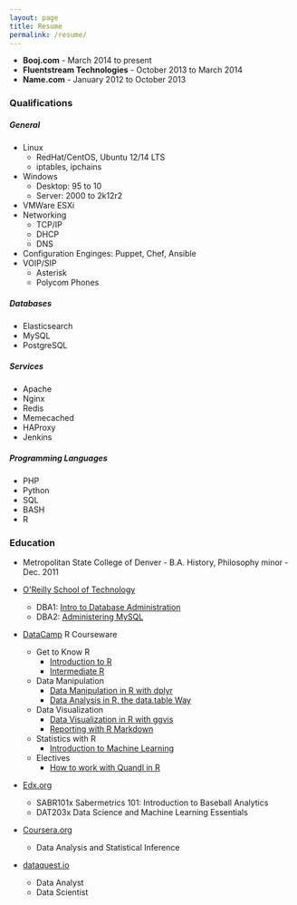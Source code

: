 ```yaml
---
layout: page
title: Resume
permalink: /resume/
---
```

* **Booj.com** - March 2014 to present
* **Fluentstream Technologies** - October 2013 to March 2014
* **Name.com** - January 2012 to October 2013

### Qualifications

##### General
* Linux
  * RedHat/CentOS, Ubuntu 12/14 LTS
  * iptables, ipchains
* Windows
  * Desktop: 95 to 10
  * Server: 2000 to 2k12r2
* VMWare ESXi
* Networking
  * TCP/IP
  * DHCP
  * DNS
* Configuration Enginges: Puppet, Chef, Ansible
* VOIP/SIP
  * Asterisk
  * Polycom Phones

##### Databases
* Elasticsearch
* MySQL
* PostgreSQL

##### Services
* Apache
* Nginx
* Redis
* Memecached
* HAProxy
* Jenkins

##### Programming Languages
* PHP
* Python
* SQL
* BASH
* R

### Education
* Metropolitan State College of Denver - B.A. History, Philosophy minor - Dec. 2011

* [O'Reilly School of Technology](https://oreillyschool.com/)
  * DBA1: [Intro to Database Administration](/ost/dba1introtodatabaseadministration.pdf)
  * DBA2: [Administering MySQL](/ost/dba2administeringmysql.pdf)
* [DataCamp](https://www.datacamp.com/) R Courseware
  * Get to Know R
    * [Introduction to R](/mooc/introductiontor.pdf)
    * [Intermediate R](/mooc/intermediater.pdf)
  * Data Manipulation
    * [Data Manipulation in R with dplyr](/mooc/datamanipulationinrwithdiplyr.pdf)
    * [Data Analysis in R, the data.table Way](/mooc/dataanalysisinrthedatatableway.pdf)
  * Data Visualization
    * [Data Visualization in R with ggvis](/mooc/datavisualizationinrwithggvis.pdf)
    * [Reporting with R Markdown](/mooc/reportingwithrmarkdown.pdf)
  * Statistics with R
    * [Introduction to Machine Learning](/mooc/introductiontomachinelearning.pdf)
  * Electives
    * [How to work with Quandl in R](/mooc/howtoworkwithquandlinr.pdf)
* [Edx.org](https://www.edx.org/)
  * SABR101x Sabermetrics 101: Introduction to Baseball Analytics
  * DAT203x Data Science and Machine Learning Essentials
* [Coursera.org](https://www.coursera.org/) 
  * Data Analysis and Statistical Inference
* [dataquest.io](https://www.dataquest.io/)
  * Data Analyst
  * Data Scientist
